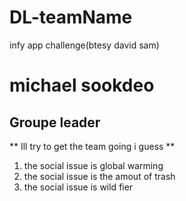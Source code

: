 # DL-teamName
infy app challenge(btesy david sam)
# michael sookdeo
## Groupe leader
** Ill try to get the team going i guess **

1. the social issue is global warming
2. the social issue is the amout of trash
3. the social issue is wild fier 









